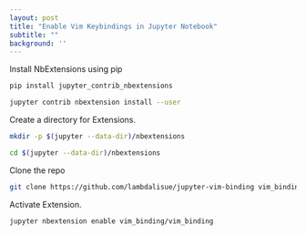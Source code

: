 ```yaml
---
layout: post
title: "Enable Vim Keybindings in Jupyter Notebook"
subtitle: ""
background: ''
---
```


Install NbExtensions using pip

```sh
pip install jupyter_contrib_nbextensions
```

```sh
jupyter contrib nbextension install --user
```

Create a directory for Extensions.

```sh
mkdir -p $(jupyter --data-dir)/nbextensions
```

```sh
cd $(jupyter --data-dir)/nbextensions
```

Clone the repo

```sh
git clone https://github.com/lambdalisue/jupyter-vim-binding vim_binding
```

Activate Extension.

```sh
jupyter nbextension enable vim_binding/vim_binding
```